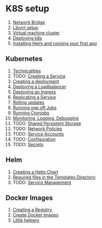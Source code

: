 # K8S setup

1. [Network Bridge](docs/Network_Bridge.md)
2. [Libvirt setup](docs/Libvirt.md)
3. [Virtual machine cluster](docs/VM_Cluster.md)
4. [Deploying k8s](docs/K8S_Deployment.md)
5. [Installing Helm and running your first app](docs/helm/Installation.md)

## Kubernetes

1. [Technicalities](docs/k8s/Technicalities.md)
2. TODO: [Creating a Service](docs/k8s/Service.md)
3. [Creating a deployment](docs/k8s/Deployments.md)
4. [Deploying a Loadbalancer](docs/k8s/Loadbalancer.md)
5. [Deploying an Ingress](docs/k8s/Ingress.md)
6. [Replicating a Service](docs/k8s/Replication.md)
7. [Rolling updates](docs/k8s/Rolling_Updates.md)
8. [Running one off Jobs](docs/k8s/Jobs.md)
9. [Running Cronjobs](docs/k8s/CronJobs.md)
10. [Monitoring, Logging, Debugging](docs/k8s/Debug.md)
11. TODO: [Shared Persistent Storage](docs/k8s/Persistent_Storage.md)
12. TODO: [Network Policies](docs/k8s/Network_Policies.md)
13. TODO: [Service Accounts](docs/k8s/Service_Accounts.md)
14. TODO: [Configuration](docs/k8s/Configuration.md)
14. TODO: [Secrets](docs/k8s/Secrets.md)

## Helm

1. [Creating a Helm Chart](docs/helm/Chart.md)
2. [Required files in the Templates Directory](docs/helm/Required_Templates_in_a_Chart.md)
2. TODO: [Service Management](docs/helm/Management.md)

## Docker Images

1. [Creating a Registry](docs/docker/Registry.md)
2. [Create Docker Images](docs/docker/Images.md)
3. [Little helpers](docs/docker/Little_Helpers.md)